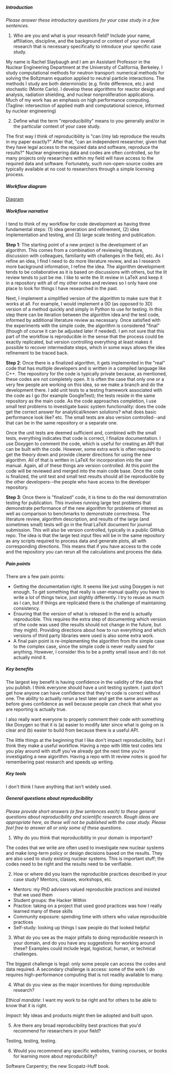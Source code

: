 ##### Introduction
*Please answer these introductory questions for your case study in a few sentences.*

1) Who are you and what is your research field? Include your name, affiliation, discipline, and the background or context of your overall research that is necessary specifically to introduce your specific case study.

My name is Rachel Slaybaugh and I am an Assistant Professor in the Nuclear Engineering Department at the University of California, Berkeley.
I study computational methods for neutron transport: numerical methods for solving the Boltzmann equation applied to neutral particle interactions. 
The methods I study are both deterministic (e.g. finite difference, etc.) and stochastic (Monte Carlo).
I develop these algorithms for reactor design and analysis, radiation shielding, and nuclear nonproliferation applications. 
Much of my work has an emphasis on high performance computing. 
(Tagline: intersection of applied math and computational science, informed by nuclear engineering)


2) Define what the term "reproducibility" means to you generally and/or in the particular context of your case study.

The first way I think of reproducibility is "can I/my lab reproduce the results in my paper exactly?" 
After that, "can an independent researcher, given that they have legal access to the required data and software, reproduce the results?" 
Nuclear engineering data and codes are often controlled, so for many projects only researchers within my field will have access to the required data and software. 
Fortunately, such non-open-source codes are typically available at no cost to researchers through a simple licensing process. 

##### Workflow diagram

[Diagram](slaybaugh.pdf)


##### Workflow narrative

I tend to think of my workflow for code development as having three fundamental steps:
  (1) idea generation and refinement,
  (2) idea implementation and testing, and
  (3) large scale testing and publication.

**Step 1**:
The starting point of a new project is the development of an algorithm.
This comes from a combination of reviewing literature, discussion with colleagues, familiarity with challenges in the field, etc.
As I refine an idea, I find I need to do more literature review, and as I research more background information, I refine the idea.
The algorithm development tends to be collaborative as it is based on discussions with others, but the lit review tends to just be me.
I like to write the lit review in LaTeX and keep it in a repository with all of my other notes and reviews so I only have one place to look for things I have researched in the past.

Next, I implement a simplified version of the algorithm to make sure that it works at all. 
For example, I would implement a 0D (as opposed to 3D) version of a method quickly and simply in Python to use for testing.
In this step there can be iteration between the algorithm idea and the test code, informed by additional literature review as necessary. 
Once satisfied with the experiments with the simple code, the algorithm is considered "final" (though of course it can be adjusted later if needed).
I am not sure that this part of the workflow is reproducible in the sense that the process could be exactly replicated, but version controlling everything at least makes it possible to recover intermediate steps, which in some ways allows the idea refinement to be traced back. 

**Step 2**:
Once there is a finalized algorithm, it gets implemented in the "real" code that has multiple developers and is written in a compiled language like C++.
The repository for the code is typically private because, as mentioned, these codes are not completely open.
It is often the case that only one or a very few people are working on this idea, so we make a branch and do the development there.
I add unit tests to a testing framework associated with the code as I go (for example GoogleTest); the tests reside in the same repository as the main code. 
As the code approaches completion, I use small test problems to investigate basic system functionality: does the code get the correct answer for analytical/known solutions? what does basic performance look like? etc. 
The small tests are also version controlled--and that can be in the same repository or a separate one.

Once the unit tests are deemed sufficient and, combined with the small tests, everything indicates that code is correct, I finalize documentation. 
I use Doxygen to comment the code, which is useful for creating an API that can be built with the code.
However, some extra work is often required to get the theory down and provide clearer directions for using the new algorithm.
All of that is written in LaTeX for incorporation into the user manual. 
Again, all of these things are version controlled. 
At this point the code will be reviewed and merged into the main code base.
Once the code is finalized, the unit test and small test results should all be reproducible by the other developers--the people who have access to the developer repository.

**Step 3**:
Once there is "finalized" code, it is time to do the real demonstration testing for publication.
This involves running large test problems that demonstrate performance of the new algorithm for problems of interest as well as comparison to benchmarks to demonstrate correctness. 
The literature review, algorithm description, and results of the large (and sometimes small) tests will go in the final LaTeX document for journal submission.
This will also be version controlled, typically in a public GitHub repo.
The idea is that the large test input files will be in the same repository as any scripts required to process data and generate plots, all with corresponding directions. 
This means that if you have access to the code and the repository you can rerun all the calculations and process the data. 

##### Pain points
There are a few pain points: 
- Getting the documentation right. 
It seems like just using Doxygen is not enough.
To get something that really is user-manual quality you have to write a lot of things twice, just slightly differently.
I try to reuse as much as I can, but if things are replicated there is the challenge of maintaining consistency.
- Ensuring that the version of what is released in the end is actually reproducible.
This requires the extra step of documenting which version of the code was used (the results should not change in the future, but they might).
Providing directions about how to run everything and which versions of third party libraries were used is also some extra work. 
- A final pain point is re-implementing the algorithm from the simple case to the complex case, since the simple code is never really used for anything.
However, I consider this to be a pretty small issue and I do not actually mind it.


##### Key benefits
The largest key benefit is having confidence in the validity of the data that you publish.
I think everyone should have a unit testing system.
I just don't get how anyone can have confidence that they're code is correct without one. 
The ability to actually rerun a test later and get the same answer as before gives confidence as well because people can check that what you are reporting is actually true.

I also really want everyone to properly comment their code with something like Doxygen so that it is (a) easier to modify later since what is going on is clear and (b) easier to build from because there is a useful API.

The little things at the beginning that I like don't impact reproducibility, but I think they make a useful workflow. 
Having a repo with little test codes lets you play around with stuff you've already got the next time you're investigating a new algorithm.
Having a repo with lit review notes is good for remembering past research and speeds up writing.


##### Key tools
I don't think I have anything that isn't widely used. 


##### General questions about reproducibility

*Please provide short answers (a few sentences each) to these general questions about reproducibility and scientific research. Rough ideas are appropriate here, as these will not be published with the case study. Please feel free to answer all or only some of these questions.*

1) Why do you think that reproducibility in your domain is important?

The codes that we write are often used to investigate new nuclear systems and make long-term policy or design decisions based on the results. 
They are also used to study existing nuclear systems. 
This is important stuff; the codes need to be right and the results need to be verifiable. 

2) How or where did you learn the reproducible practices described in your case study? Mentors, classes, workshops, etc.

- Mentors: my PhD advisers valued reproducible practices and insisted that we used them
- Student groups: the Hacker Within
- Practice: taking on a project that used good practices was how I really learned many of these skills
- Community exposure: spending time with others who value reproducible practices 
- Self-study: looking up things I saw people do that looked helpful

3) What do you see as the major pitfalls to doing reproducible research in your domain, and do you have any suggestions for working around these? Examples could include legal, logistical, human, or technical challenges.

The biggest challenge is legal: only some people can access the codes and data required. 
A secondary challenge is access: some of the work I do requires high-performance computing that is not readily available to many.

4) What do you view as the major incentives for doing reproducible research?

*Ethical mandate*: I want my work to be right and for others to be able to know that it is right. 

*Impact*: My ideas and products might then be adopted and built upon. 

5) Are there any broad reproducibility best practices that you'd recommend for researchers in your field?

Testing, testing, testing. 

6) Would you recommend any specific websites, training courses, or books for learning more about reproducibility?

Software Carpentry; the new Scopatz-Huff book.
